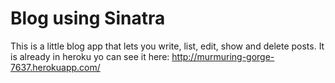 Blog using Sinatra
==================

This is a little blog app that lets you write, list, edit, show and delete posts.
It is already in heroku yo can see it here: http://murmuring-gorge-7637.herokuapp.com/
